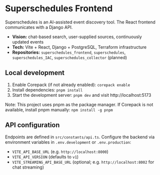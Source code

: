 # Superschedules Frontend

Superschedules is an AI-assisted event discovery tool. The React frontend communicates with a Django API.

- **Vision:** chat-based search, user-supplied sources, continuously updated events
- **Tech:** Vite + React, Django + PostgreSQL, Terraform infrastructure
- **Repositories:** `superschedules_frontend`, `superschedules`, `superschedules_IAC`, `superschedules_collector` (planned)

## Local development

1. Enable Corepack (if not already enabled): `corepack enable`
2. Install dependencies: `pnpm install`
3. Start the development server: `pnpm dev` and visit http://localhost:5173

Note: This project uses pnpm as the package manager. If Corepack is not available, install pnpm manually: `npm install -g pnpm`

## API configuration

Endpoints are defined in `src/constants/api.ts`.
Configure the backend via environment variables in `.env.development` or `.env.production`:

- `VITE_API_BASE_URL` (e.g. `http://localhost:8000`)
- `VITE_API_VERSION` (defaults to `v1`)
- `VITE_STREAMING_API_BASE_URL` (optional; e.g. `http://localhost:8002` for chat streaming)

